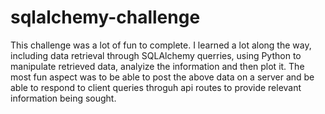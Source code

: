 # sqlalchemy-challenge

This challenge was a lot of fun to complete. I learned a lot along the way, including data retrieval through SQLAlchemy querries, using Python to manipulate retrieved data, analyize the information and then plot it.
The most fun aspect was to be able to post the above data on a server and be able to respond to client queries throguh api routes to provide relevant information being sought. 